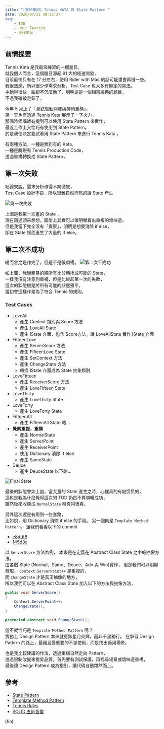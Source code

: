 ```yaml
---
title: "[實作筆記] Tennis KATA 與 State Pattern "
date: 2020/07/21 08:16:27
tag:
    - TDD
    - Unit Testing
    - 實作筆記
---
```


## 前情提要

Tennis Kata 是我最常練習的一個題目，  
就我個人而言，這個題目源起 91 大的極速開發，  
目前最快只有在 17 分左右，使用 Rider with Mac 的話可能還會再慢一些。  
我很熟悉，所以很少作需求分析，Test Case 也大多有即定的寫法。  
手動得很快，腦卻不怎麼動了，明明這是一個相當經典的題目，  
不過我確被定錨了。

今年 5 月上了「測試驅動開發與持續重構」，  
第一天也有透過 Tennis Kata 展示了一下火力，  
那個時候講師有提到可以使用 State Pattern 來實作，  
最近工作上又恰巧有使用到 State Pattern。  
於是我便決定要試著用 State Pattern 來進行 Tennis Kata 。  

有兩種方法，一種是無到有的 Kata，  
一種是將現有 Tennis Production Code，  
透過重構轉換成 State Pattern，  

## 第一次失敗

總歸來說，需求分析作得不夠徹底，  
Test Case 設計不良，所以很難自然而然的讓 State 產生

![第一次失敗](/images/2020/7/tennis_kata_to_state_pattern_00.jpg)

上圖是我第一次畫的 State ，  
現在回過頭來想想，圖型上其實可以很明顯看出重複的壞味道。  
但是我當下完全沒有「覺察」，明明是想要消除 if else，  
卻在 State 裡面產生了大量的 if else。  

## 第二次不成功

總而言之是作完了，但是不是很順暢。
![第二次不成功](/images/2020/7/tennis_kata_to_state_pattern_01.jpg)

如上圖，我蠻粗暴的將所有比分轉換成可能的 State，  
一樣我沒有注意到重複，但是比較起第一次的失敗，  
這次的狀態機是將所有可能的狀態攤平，  
當初會這樣作是為了符合 Tennis 的規則。

### Test Cases

- LoveAll
  - 產生 Context 類別與 Score 方法
  - 產生 LoveAll State
  - 產生 IState 介面，包含 Score方法，讓 LoveAllState 實作 IState 介面
- FifteenLove
  - 產生 ServerScore 方法
  - 產生 FifteenLove State
  - 產生 SetContext 方法
  - 產生 ChangeState 方法
  - 轉換 IState 介面成為 State 抽象類別
- LoveFifteen
  - 產生 ReceiverScore 方法
  - 產生 LoveFifteen State
- LoveThirty
  - 產生 LoveThirty State
- LoveForty
  - 產生 LoveForty State
- FifteenAll
  - 產生 FifteenAll State
略…
- **覺察重複，重構**
  - 產生 NormalState
  - 產生 ServerPoint  
  - 產生 ReceiverPoint  
  - 使用 Dictionary 消除 if else
  - 產生 SameState
- Deuce
  - 產生 DeuceState
以下略…

![Final State](/images/2020/7/tennis_kata_to_state_pattern_02.jpg)

最後的狀態會如上圖，當大量的 State 產生之時，心裡真的有點慌慌的，  
這也是我為什麼覺得這次的 TDD 仍然不算順暢成功，  
雖然後來收練成 `NormalState` 時真得很爽。

另外這次還是有用到一些套路，  
比如說，用 Dictionary 消除 if else 的手段。
另一個則是 `Template Method Pattern`，
讓我們看看以下的 commit  

- [e8ddf8](https://github.com/marsen/Marsen.NetCore.Dojo/commit/e8ddf89fdee94d6a82115f4449e213a4874269f8)
- [145d3c](https://github.com/marsen/Marsen.NetCore.Dojo/commit/145d3cb408ed5b39a729c4a9b22fb6744b62c48f)

以 `ServerScore` 方法為例，
本來是在定義在 Abstract Class State 之中的抽像方法，  
由各個 State (Normal、Same、Deuce、Adv 與 Win)實作，
但是我們可以明顯發現， `Context.ServerPoint++` 是重複的，  
而 `ChangeState` 才是真正抽像的地方，  
所以我們可以在 Abstract Class State 加入以下的方法與抽像方法，  

```csharp
public void ServerScore()
{
    Context.ServerPoint++;
    ChangeState();
}

protected abstract void ChangeState();
```

這不就恰巧是 `Template Method Pattern` 嗎 ?  
實務上 Design Pattern 本來就應該星月交輝，而非千里獨行。
在學習 Design Pattern 的路上，最難且最重要的不是使用，而是找出適用場景。  

也是我比較建議的作法，透過重構自然走向 Pattern，  
透過限制改變來提昇品質，首先要有測試保護，再找尋場景或壞味道重構，  
最後讓 Design Pattern 成為指引，讓代碼自動躍然而上。

## 參考

- [State Pattern](https://refactoring.guru/design-patterns/state)
- [Template Method Pattern](https://refactoring.guru/design-patterns/template-method)
- [Tennis Rules](https://www.rulesofsport.com/sports/tennis.html)
- [SOLID 五則皆變](http://teddy-chen-tw.blogspot.com/2014/04/solid.html)

(fin)
